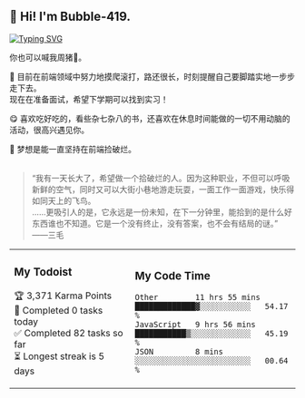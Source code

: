 ## :wave: Hi! I'm Bubble-419.  


[![Typing SVG](https://readme-typing-svg.herokuapp.com?font=Palanquin+Dark&color=DA4B79&size=22&center=true&vCenter=true&lines=Hello%2C+World!+%F0%9F%8C%BA;Welcome+to+my+GitHub+profile;I'm+a+front-end+learner+now;Always+moving+on)](https://git.io/typing-svg)

你也可以喊我周猪:pig2:。 

:ocean: 目前在前端领域中努力地摸爬滚打，路还很长，时刻提醒自己要脚踏实地一步步走下去。  
        现在在准备面试，希望下学期可以找到实习！

:yum: 喜欢吃好吃的，看些杂七杂八的书，还喜欢在休息时间能做的一切不用动脑的活动，很高兴遇见你。

:bouquet: 梦想是能一直坚持在前端捡破烂。  
<br/>
> “我有一天长大了，希望做一个拾破烂的人。因为这种职业，不但可以呼吸新鲜的空气，同时又可以大街小巷地游走玩耍，一面工作一面游戏，快乐得如同天上的飞鸟。  
> ……更吸引人的是，它永远是一份未知，在下一分钟里，能拾到的是什么好东西谁也不知道。它是一个没有终止，没有答案，也不会有结局的谜。”  ——三毛

<table width="800px">
<tr>
<td width="400px">
        
### My Todoist
<!-- TODO-IST:START -->
🏆  3,371 Karma Points           
🌸  Completed 0 tasks today           
✅  Completed 82 tasks so far           
⏳  Longest streak is 5 days
<!-- TODO-IST:END -->

</td>
<td width="400px">
        
### My Code Time
<!--START_SECTION:waka-->
```text
Other        11 hrs 55 mins  █████████████▓░░░░░░░░░░░   54.17 % 
JavaScript   9 hrs 56 mins   ███████████▒░░░░░░░░░░░░░   45.19 % 
JSON         8 mins          ░░░░░░░░░░░░░░░░░░░░░░░░░   00.64 % 
```
<!--END_SECTION:waka-->

</td>
</tr>
</table>
